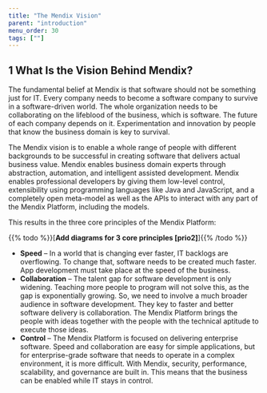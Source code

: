 ```yaml
---
title: "The Mendix Vision"
parent: "introduction"
menu_order: 30
tags: [""]
---
```


## 1 What Is the Vision Behind Mendix?

The fundamental belief at Mendix is that software should not be something just for IT. Every company needs to become a software company to survive in a software-driven world. The whole organization needs to be collaborating on the lifeblood of the business, which is software. The future of each company depends on it. Experimentation and innovation by people that know the business domain is key to survival.

The Mendix vision is to enable a whole range of people with different backgrounds to be successful in creating software that delivers actual business value. Mendix enables business domain experts through abstraction, automation, and intelligent assisted development. Mendix enables professional developers by giving them low-level control, extensibility using programming languages like Java and JavaScript, and a completely open meta-model as well as the APIs to interact with any part of the Mendix Platform, including the models.

This results in the three core principles of the Mendix Platform:

{{% todo %}}[**Add diagrams for 3 core principles [prio2]**]{{% /todo %}}

* **Speed** – In a world that is changing ever faster, IT backlogs are overflowing. To change that, software needs to be created much faster. App development must take place at the speed of the business.
* **Collaboration** – The talent gap for software development is only widening. Teaching more people to program will not solve this, as the gap is exponentially growing. So, we need to involve a much broader audience in software development. They key to faster and better software delivery is collaboration. The Mendix Platform brings the people with ideas together with the people with the technical aptitude to execute those ideas.
* **Control** – The Mendix Platform is focused on delivering enterprise software. Speed and collaboration are easy for simple applications, but for enterprise-grade software that needs to operate in a complex environment, it is more difficult. With Mendix, security, performance, scalability, and governance are built in. This means that the business can be enabled while IT stays in control.

